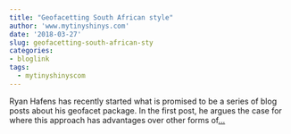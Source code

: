 ```yaml
---
title: "Geofacetting South African style"
author: 'www.mytinyshinys.com'
date: '2018-03-27'
slug: geofacetting-south-african-sty
categories:
- bloglink
tags:
  - mytinyshinyscom
---
```


Ryan Hafens has recently started what is promised to be a series of blog posts about his geofacet package. In the first post, he argues the case for where this approach has advantages over other forms of[... <i class="fas fa-external-link-alt"></i>](https://www.mytinyshinys.com/2018/03/27/geofacetting-south-africa-style/)

